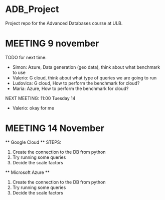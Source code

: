 # ADB_Project

Project repo for the Advanced Databases course at ULB. 


# MEETING 9 november

TODO for next time: 
- Simon: Azure, Data generation (geo data), think about what benchmark to use
- Valerio: G cloud, think about what type of queries we are going to run
- Ludovica: G cloud, How to perform the benchmark for cloud?
- Maria: Azure, How to perform the benchmark for cloud?


NEXT MEETING: 11:00 Tuesday 14
- Valerio: okay for me

# MEETING 14 November

** Google Cloud **
STEPS: 
1. Create the connection to the DB from python
2. Try running some queries
3. Decide the scale factors

** Microsoft Azure **
1. Create the connection to the DB from python
2. Try running some queries
3. Decide the scale factors


